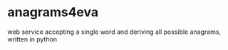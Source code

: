 # anagrams4eva
web service accepting a single word and deriving all possible anagrams, written in python
